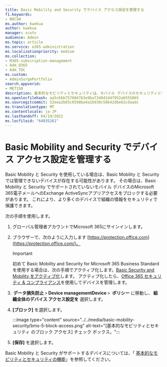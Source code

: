```yaml
---
title: Basic Mobility and Security でデバイス アクセス設定を管理する
f1.keywords:
- NOCSH
ms.author: kwekua
author: kwekua
manager: scotv
audience: Admin
ms.topic: article
ms.service: o365-administration
ms.localizationpriority: medium
ms.collection:
- M365-subscription-management
- Adm_O365
- Adm_TOC
ms.custom:
- AdminSurgePortfolio
search.appverid:
- MET150
description: 基本的なモビリティとセキュリティは、モバイル デバイスのセキュリティと管理に役立ちます。
ms.openlocfilehash: aa5c6bb757604763e9ba7348d1d4f952a6555865
ms.sourcegitcommit: 52eea2b65c0598ba4a1b930c58b42dbe62cdaadc
ms.translationtype: MT
ms.contentlocale: ja-JP
ms.lasthandoff: 04/19/2022
ms.locfileid: "64935261"
---
```

# <a name="manage-device-access-settings-in-basic-mobility-and-security"></a>Basic Mobility and Security でデバイス アクセス設定を管理する

Basic Mobility と Security を使用している場合は、Basic Mobility と Security では管理できないデバイスが存在する可能性があります。 その場合は、Basic Mobility と Security でサポートされていないモバイル デバイスのMicrosoft 365電子メールへのExchange ActiveSyncアプリアクセスをブロックする必要があります。 これにより、より多くのデバイスで組織の情報をセキュリティで保護できます。

次の手順を使用します。

1. グローバル管理者アカウントでMicrosoft 365にサインインします。

2. ブラウザーで、次のように入力します [https://protection.office.com](https://protection.office.com/)。

    > [!IMPORTANT]
    > 初めて Basic Mobility and Security for Microsoft 365 Business Standardを使用する場合は、次の手順でアクティブ化します。[Basic Security and Mobility をアクティブ化](https://admin.microsoft.com/EAdmin/Device/IntuneInventory.aspx)します。 アクティブ化したら、[Office 365 セキュリティ & コンプライアンス](https://protection.office.com/)を使用してデバイスを管理します。

3.  **データ損失防止** > **Device managementDevice** >  **ポリシー** に移動し、 **組織全体のデバイス アクセス設定を** 選択します。

4. **[ブロック]** を選択します。 

    :::image type="content" source="../../media/basic-mobility-security/bms-5-block-access.png" alt-text="[基本的なモビリティとセキュリティ のブロック アクセス] チェック ボックス。":::

5. **[保存]** を選択します。

Basic Mobility と Security がサポートするデバイスについては、「 [基本的なモビリティとセキュリティの機能](capabilities.md)」を参照してください。

